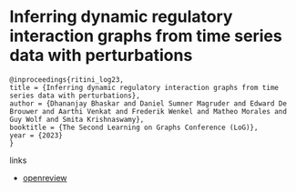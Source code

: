 # Inferring dynamic regulatory interaction graphs from time series data with perturbations

```
@inproceedings{ritini_log23,
title = {Inferring dynamic regulatory interaction graphs from time series data with perturbations},
author = {Dhananjay Bhaskar and Daniel Sumner Magruder and Edward De Brouwer and Aarthi Venkat and Frederik Wenkel and Matheo Morales and Guy Wolf and Smita Krishnaswamy},
booktitle = {The Second Learning on Graphs Conference (LoG)},
year = {2023}
}
```

links
- [openreview](https://openreview.net/forum?id=ZObhwMbBA9)
